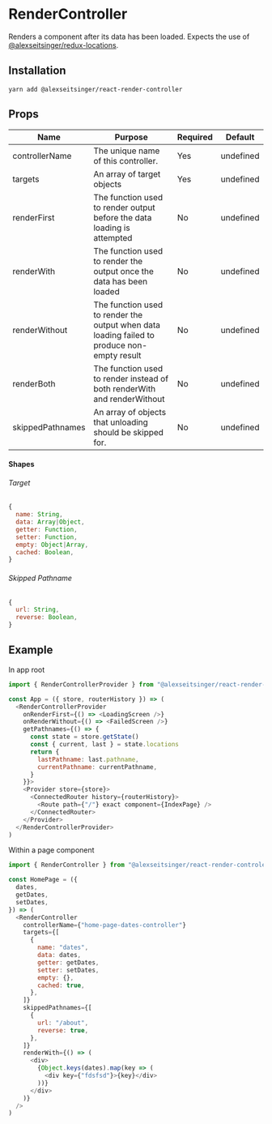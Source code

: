 # RenderController

Renders a component after its data has been loaded. Expects the use of
[@alexseitsinger/redux-locations](https://github.com/alexseitsinger/redux-locations).

## Installation

```
yarn add @alexseitsinger/react-render-controller
```

## Props

__Name__         | __Purpose__                                                                                 | __Required__ | __Default__
---              | ---                                                                                         | ---          | ---
controllerName   | The unique name of this controller.                                                         | Yes          | undefined
targets          | An array of target objects                                                                  | Yes          | undefined
renderFirst      | The function used to render output before the data loading is attempted                     | No           | undefined
renderWith       | The function used to render the output once the data has been loaded                        | No           | undefined
renderWithout    | The function used to render the output when data loading failed to produce non-empty result | No           | undefined
renderBoth       | The function used to render instead of both renderWith and renderWithout                    | No           | undefined
skippedPathnames | An array of objects that unloading should be skipped for.                                   | No           | undefined

#### Shapes

###### Target

```javascript
{
  name: String,
  data: Array|Object,
  getter: Function,
  setter: Function,
  empty: Object|Array,
  cached: Boolean,
}
```

###### Skipped Pathname

```javascript
{
  url: String,
  reverse: Boolean,
}
```

## Example

In app root

```javascript
import { RenderControllerProvider } from "@alexseitsinger/react-render-controller"

const App = ({ store, routerHistory }) => (
  <RenderControllerProvider
    onRenderFirst={() => <LoadingScreen />}
    onRenderWithout={() => <FailedScreen />}
    getPathnames={() => {
      const state = store.getState()
      const { current, last } = state.locations
      return {
        lastPathname: last.pathname,
        currentPathname: currentPathname,
      }
    }}>
    <Provider store={store}>
      <ConnectedRouter history={routerHistory}>
        <Route path={"/"} exact component={IndexPage} />
      </ConnectedRouter>
    </Provider>
  </RenderControllerProvider>
)
```

Within a page component

```javascript
import { RenderController } from "@alexseitsinger/react-render-controler"

const HomePage = ({
  dates,
  getDates,
  setDates,
}) => (
  <RenderController
    controllerName={"home-page-dates-controller"}
    targets={[
      {
        name: "dates",
        data: dates,
        getter: getDates,
        setter: setDates,
        empty: {},
        cached: true,
      },
    ]}
    skippedPathnames={[
      {
        url: "/about",
        reverse: true,
      },
    ]}
    renderWith={() => (
      <div>
        {Object.keys(dates).map(key => (
          <div key={"fdsfsd"}>{key}</div>
        ))}
      </div>
    )}
  />
)
```
